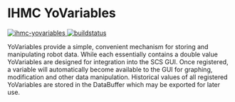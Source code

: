 # IHMC YoVariables
[ ![ihmc-yovariables](https://api.bintray.com/packages/ihmcrobotics/maven-release/ihmc-yovariables/images/download.svg) ](https://bintray.com/ihmcrobotics/maven-release/ihmc-yovariables/_latestVersion)
[ ![buildstatus](https://bamboo.ihmc.us/plugins/servlet/wittified/build-status/LIBS-IHMCYOVARIABLES)](https://bamboo.ihmc.us/plugins/servlet/wittified/build-status/LIBS-IHMCYOVARIABLES)

YoVariables provide a simple, convenient mechanism for storing and manipulating robot data.  While each
essentially contains a double value YoVariables are designed for integration into the SCS GUI.  Once registered,
a variable will automatically become available to the GUI for graphing, modification and other data manipulation.
Historical values of all registered YoVariables are stored in the DataBuffer which may be exported for later use.